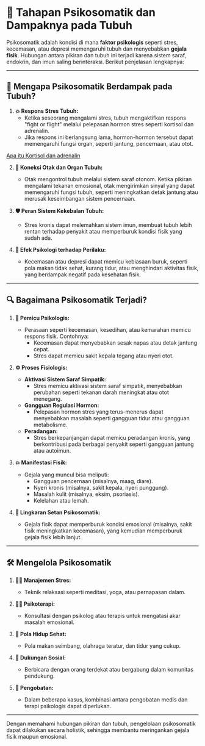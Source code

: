 # 🌱 **Tahapan Psikosomatik dan Dampaknya pada Tubuh**  

Psikosomatik adalah kondisi di mana **faktor psikologis** seperti stres, kecemasan, atau depresi memengaruhi tubuh dan menyebabkan **gejala fisik**. Hubungan antara pikiran dan tubuh ini terjadi karena sistem saraf, endokrin, dan imun saling berinteraksi. Berikut penjelasan lengkapnya:

---

## 🤔 **Mengapa Psikosomatik Berdampak pada Tubuh?**  

1. **💥 Respons Stres Tubuh:**  
   - Ketika seseorang mengalami stres, tubuh mengaktifkan respons "fight or flight" melalui pelepasan hormon stres seperti kortisol dan adrenalin.  
   - Jika respons ini berlangsung lama, hormon-hormon tersebut dapat memengaruhi fungsi organ, seperti jantung, pencernaan, atau otot.

[Apa itu Kortisol dan adrenalin](kortisol_x_adrenalin.md)

2. **🧠 Koneksi Otak dan Organ Tubuh:**  
   - Otak mengontrol tubuh melalui sistem saraf otonom. Ketika pikiran mengalami tekanan emosional, otak mengirimkan sinyal yang dapat memengaruhi fungsi tubuh, seperti meningkatkan detak jantung atau merusak keseimbangan sistem pencernaan.

3. **🛡️ Peran Sistem Kekebalan Tubuh:**  
   - Stres kronis dapat melemahkan sistem imun, membuat tubuh lebih rentan terhadap penyakit atau memperburuk kondisi fisik yang sudah ada.

4. **🍔 Efek Psikologi terhadap Perilaku:**  
   - Kecemasan atau depresi dapat memicu kebiasaan buruk, seperti pola makan tidak sehat, kurang tidur, atau menghindari aktivitas fisik, yang berdampak negatif pada kesehatan fisik.

---

## 🔍 **Bagaimana Psikosomatik Terjadi?**  

1. **💭 Pemicu Psikologis:**  
   - Perasaan seperti kecemasan, kesedihan, atau kemarahan memicu respons fisik. Contohnya:  
     - Kecemasan dapat menyebabkan sesak napas atau detak jantung cepat.  
     - Stres dapat memicu sakit kepala tegang atau nyeri otot.

2. **⚙️ Proses Fisiologis:**  
   - **Aktivasi Sistem Saraf Simpatik:**  
     - Stres memicu aktivasi sistem saraf simpatik, menyebabkan perubahan seperti tekanan darah meningkat atau otot menegang.  
   - **Gangguan Regulasi Hormon:**  
     - Pelepasan hormon stres yang terus-menerus dapat menyebabkan masalah seperti gangguan tidur atau gangguan metabolisme.  
   - **Peradangan:**  
     - Stres berkepanjangan dapat memicu peradangan kronis, yang berkontribusi pada berbagai penyakit seperti gangguan jantung atau autoimun.

3. **💥 Manifestasi Fisik:**  
   - Gejala yang muncul bisa meliputi:  
     - Gangguan pencernaan (misalnya, maag, diare).  
     - Nyeri kronis (misalnya, sakit kepala, nyeri punggung).  
     - Masalah kulit (misalnya, eksim, psoriasis).  
     - Kelelahan atau lemah.

4. **🔄 Lingkaran Setan Psikosomatik:**  
   - Gejala fisik dapat memperburuk kondisi emosional (misalnya, sakit fisik meningkatkan kecemasan), yang kemudian memperburuk gejala fisik lebih lanjut.

---

## 🛠️ **Mengelola Psikosomatik**  

1. **🧘‍♀️ Manajemen Stres:**  
   - Teknik relaksasi seperti meditasi, yoga, atau pernapasan dalam.

2. **🧑‍⚕️ Psikoterapi:**  
   - Konsultasi dengan psikolog atau terapis untuk mengatasi akar masalah emosional.

3. **🍎 Pola Hidup Sehat:**  
   - Pola makan seimbang, olahraga teratur, dan tidur yang cukup.

4. **🤝 Dukungan Sosial:**  
   - Berbicara dengan orang terdekat atau bergabung dalam komunitas pendukung.

5. **💊 Pengobatan:**  
   - Dalam beberapa kasus, kombinasi antara pengobatan medis dan terapi psikologis dapat diperlukan.

---

Dengan memahami hubungan pikiran dan tubuh, pengelolaan psikosomatik dapat dilakukan secara holistik, sehingga membantu meringankan gejala fisik maupun emosional.

